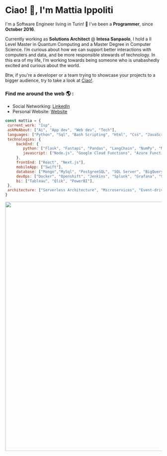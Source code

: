 # Ciao! 👋, I'm Mattia Ippoliti

I'm a Software Engineer living in Turin! 🕌 I've been a **Programmer**, since **October 2016**.

Currently working as **Solutions Architect** @ **Intesa Sanpaolo**, I hold a II Level Master in Quantum Computing and a Master Degree in Computer Science. I’m curious about how we can support better interactions with computers and data, and be more responsible stewards of technology. In this era of my life, I’m working towards being someone who is unabashedly excited and curious about the world.

Btw, if you're a developer or a team trying to showcase your projects to a bigger audience, try to take a look at [Ciao!](https://ciaobang.com).

### Find me around the web 🌎 :
- Social Networking: [LinkedIn](https://www.linkedin.com/in/MattiaIppoliti/)
- Personal Website: [Website](https://mattiaippoliti.pages.dev/)

```js
const mattia = {
 current_work: "Isp",
 askMeAbout: ["Ai", "App dev", "Web dev", "Tech"],
 languages: ["Python", "Sql", "Bash Scripting", "Html", "Css", "JavaScript", "Typescript", "C/C++"],
 technologies: {
     backEnd: {
        python: ["Flask", "Fastapi", "Pandas", "LangChain", "NumPy", "Matplotlib", "Scikit-Learn", "StatsModels", "SciPy", "Py-Torch", "XGBoost", "PySpark", "Qiskit"],
        javascript: ["Node.js", "Google Cloud Functions", "Azure Functions"]
     },
     frontEnd: ["React", "Next.js"],
     mobileApp: ["Swift"],
     database: ["Mongo","MySql", "PostgreeSQL", "SQL Server", "BigQuery"],  
     devOps: ["Docker", "Openshift", "Jenkins", "Splunk", "Grafana", "SonarQube"],
     bi: ["Tableau", "Qlik", "PowerBI"],
 },
 architecture: ["Serverless Architecture", "Microservices", "Event-driven", "Single page applications"],
}
```

<div align="center">
<picture>
  <img width=800 src="https://cdn.ciaobang.com/image/work/github.png" />
</picture>

</div>  &nbsp;
<div align="center">

